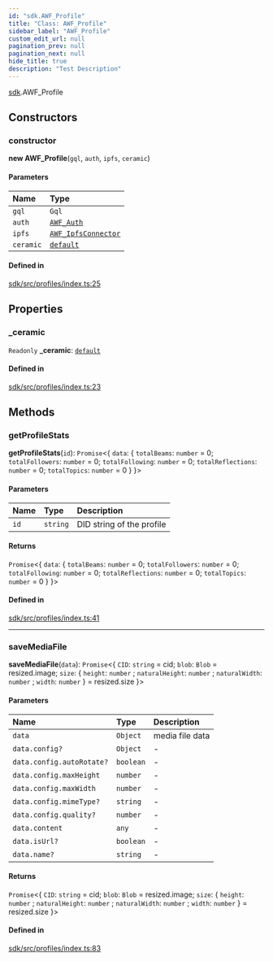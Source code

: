 ```yaml
---
id: "sdk.AWF_Profile"
title: "Class: AWF_Profile"
sidebar_label: "AWF_Profile"
custom_edit_url: null
pagination_prev: null
pagination_next: null
hide_title: true
description: "Test Description"
---
```


[sdk](../modules/sdk.md).AWF_Profile

## Constructors

### constructor

**new AWF_Profile**(`gql`, `auth`, `ipfs`, `ceramic`)

#### Parameters

| Name | Type |
| :------ | :------ |
| `gql` | `Gql` |
| `auth` | [`AWF_Auth`](sdk.AWF_Auth.md) |
| `ipfs` | [`AWF_IpfsConnector`](sdk.AWF_IpfsConnector.md) |
| `ceramic` | [`default`](sdk.default.md) |

#### Defined in

[sdk/src/profiles/index.ts:25](https://github.com/AKASHAorg/akasha-core/blob/21e566cd/libs/sdk/src/profiles/index.ts#L25)

## Properties

### \_ceramic

 `Readonly` **\_ceramic**: [`default`](sdk.default.md)

#### Defined in

[sdk/src/profiles/index.ts:23](https://github.com/AKASHAorg/akasha-core/blob/21e566cd/libs/sdk/src/profiles/index.ts#L23)

## Methods

### getProfileStats

**getProfileStats**(`id`): `Promise`<{ `data`: { `totalBeams`: `number` = 0; `totalFollowers`: `number` = 0; `totalFollowing`: `number` = 0; `totalReflections`: `number` = 0; `totalTopics`: `number` = 0 }  }\>

#### Parameters

| Name | Type | Description |
| :------ | :------ | :------ |
| `id` | `string` | DID string of the profile |

#### Returns

`Promise`<{ `data`: { `totalBeams`: `number` = 0; `totalFollowers`: `number` = 0; `totalFollowing`: `number` = 0; `totalReflections`: `number` = 0; `totalTopics`: `number` = 0 }  }\>

#### Defined in

[sdk/src/profiles/index.ts:41](https://github.com/AKASHAorg/akasha-core/blob/21e566cd/libs/sdk/src/profiles/index.ts#L41)

___

### saveMediaFile

**saveMediaFile**(`data`): `Promise`<{ `CID`: `string` = cid; `blob`: `Blob` = resized.image; `size`: { `height`: `number` ; `naturalHeight`: `number` ; `naturalWidth`: `number` ; `width`: `number`  } = resized.size }\>

#### Parameters

| Name | Type | Description |
| :------ | :------ | :------ |
| `data` | `Object` | media file data |
| `data.config?` | `Object` | - |
| `data.config.autoRotate?` | `boolean` | - |
| `data.config.maxHeight` | `number` | - |
| `data.config.maxWidth` | `number` | - |
| `data.config.mimeType?` | `string` | - |
| `data.config.quality?` | `number` | - |
| `data.content` | `any` | - |
| `data.isUrl?` | `boolean` | - |
| `data.name?` | `string` | - |

#### Returns

`Promise`<{ `CID`: `string` = cid; `blob`: `Blob` = resized.image; `size`: { `height`: `number` ; `naturalHeight`: `number` ; `naturalWidth`: `number` ; `width`: `number`  } = resized.size }\>

#### Defined in

[sdk/src/profiles/index.ts:83](https://github.com/AKASHAorg/akasha-core/blob/21e566cd/libs/sdk/src/profiles/index.ts#L83)
